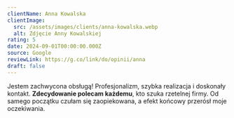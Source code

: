 ```yaml
---
clientName: Anna Kowalska
clientImage:
  src: /assets/images/clients/anna-kowalska.webp
  alt: Zdjęcie Anny Kowalskiej
rating: 5
date: 2024-09-01T00:00:00.000Z
source: Google
reviewLink: https://g.co/link/do/opinii/anna
draft: false
---
```


Jestem zachwycona obsługą! Profesjonalizm, szybka realizacja i doskonały kontakt. **Zdecydowanie polecam każdemu**, kto szuka rzetelnej firmy. Od samego początku czułam się zaopiekowana, a efekt końcowy przerósł moje oczekiwania.
